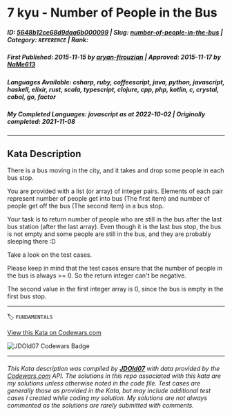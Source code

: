 # 7 kyu - Number of People in the Bus

##### **ID**: [5648b12ce68d9daa6b000099](https://www.codewars.com/kata/5648b12ce68d9daa6b000099) | **Slug**: [number-of-people-in-the-bus](https://www.codewars.com/kata/5648b12ce68d9daa6b000099) | **Category**: `REFERENCE` | **Rank**: <span style="color:white">7 kyu</span>

##### **First Published**: 2015-11-15 ***by*** [aryan-firouzian](https://www.codewars.com/users/aryan-firouzian) | **Approved**: 2015-11-17 ***by*** [NaMe613](https://www.codewars.com/users/NaMe613)

##### **Languages Available**: csharp, ruby, coffeescript, java, python, javascript, haskell, elixir, rust, scala, typescript, clojure, cpp, php, kotlin, c, crystal, cobol, go, factor

##### **My Completed Languages**: javascript ***as at*** 2022-10-02 | **Originally completed**: 2021-11-08

---

## Kata Description


There is a bus moving in the city, and it takes and drop some people in each bus stop.



You are provided with a list (or array) of integer pairs. Elements of each pair represent number of people get into bus (The first item) and number of people get off the bus (The second item) in a bus stop.



Your task is to return number of people who are still in the bus after the last bus station (after the last array). Even though it is the last bus stop, the bus is not empty and some people are still in the bus, and they are probably sleeping there :D 



Take a look on the test cases.



Please keep in mind that the test cases ensure that the number of people in the bus is always >= 0. So the return integer can't be negative.



The second value in the first integer array is 0, since the bus is empty in the first bus stop.



---


🏷 `FUNDAMENTALS`


[View this Kata on Codewars.com](https://www.codewars.com/kata/5648b12ce68d9daa6b000099)

![](https://www.codewars.com/users/jdold07/badges/large "JDOld07 Codewars Badge")

---

###### *This Kata description was compiled by [**JDOld07**](https://tpstech.dev) with data provided by the [Codewars.com](https://www.codewars.com) API.  The solutions in this repo associated with this kata are my solutions unless otherwise noted in the code file.  Test cases are generally those as provided in the Kata, but may include additional test cases I created while coding my solution.  My solutions are not always commented as the solutions are rarely submitted with comments.*
